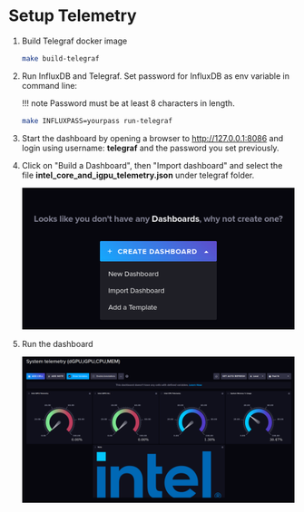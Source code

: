 # Setup Telemetry

1. Build Telegraf docker image

    ```bash
    make build-telegraf
    ```

2. Run InfluxDB and Telegraf. Set password for InfluxDB as env variable in command line:

    !!! note
        Password must be at least 8 characters in length.

    ```bash
    make INFLUXPASS=yourpass run-telegraf
    ```

3. Start the dashboard by opening a browser to <a href="http://127.0.0.1:8086" target="_blank">http://127.0.0.1:8086</a> and login using username: **telegraf** and the password you set previously.

4. Click on "Build a Dashboard", then "Import dashboard" and select the file **intel_core_and_igpu_telemetry.json** under telegraf folder.

    ![Import template](../../images/import.png)

5. Run the dashboard

    ![dashboard](../../images/dashboard.png)